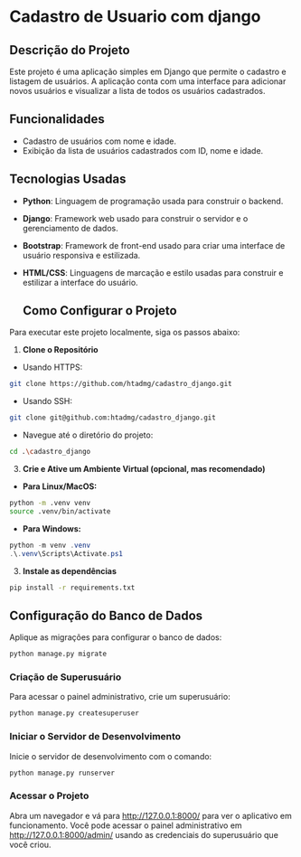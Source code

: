 # Cadastro de Usuario com django

## Descrição do Projeto
Este projeto é uma aplicação simples em Django que permite o cadastro e listagem de usuários. A aplicação conta com uma interface para adicionar novos usuários e visualizar a lista de todos os usuários cadastrados.

## Funcionalidades
- Cadastro de usuários com nome e idade.
- Exibição da lista de usuários cadastrados com ID, nome e idade.
  
## Tecnologias Usadas
- **Python**: Linguagem de programação usada para construir o backend.
- **Django**: Framework web usado para construir o servidor e o gerenciamento de dados.
- **Bootstrap**: Framework de front-end usado para criar uma interface de usuário responsiva e estilizada.
- **HTML/CSS**: Linguagens de marcação e estilo usadas para construir e estilizar a interface do usuário.

  ## Como Configurar o Projeto

Para executar este projeto localmente, siga os passos abaixo:

1. **Clone o Repositório**
- Usando HTTPS:
```bash
git clone https://github.com/htadmg/cadastro_django.git
```
- Usando SSH:
```bash
git clone git@github.com:htadmg/cadastro_django.git
```
- Navegue até o diretório do projeto:
```bash
cd .\cadastro_django
```
   
3. **Crie e Ative um Ambiente Virtual (opcional, mas recomendado)**
- **Para Linux/MacOS:**
```bash
python -m .venv venv
source .venv/bin/activate
```

- **Para Windows:**
```powershell
python -m venv .venv
.\.venv\Scripts\Activate.ps1
```   
3. **Instale as dependências**
```bash
pip install -r requirements.txt
```
## Configuração do Banco de Dados

Aplique as migrações para configurar o banco de dados:

```bash
python manage.py migrate
```

### Criação de Superusuário

Para acessar o painel administrativo, crie um superusuário:
```bash
python manage.py createsuperuser
```

### Iniciar o Servidor de Desenvolvimento

Inicie o servidor de desenvolvimento com o comando:

```bash
python manage.py runserver
```
### Acessar o Projeto
Abra um navegador e vá para http://127.0.0.1:8000/ para ver o aplicativo em funcionamento. Você pode acessar o painel administrativo em http://127.0.0.1:8000/admin/ usando as credenciais do superusuário que você criou.

